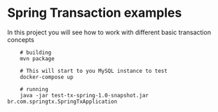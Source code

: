 # Spring Transaction examples
In this project you will see how to work with different basic transaction concepts

```
    # building
    mvn package
    
    # This will start to you MySQL instance to test
    docker-compose up
    
    # running
    java -jar test-tx-spring-1.0-snapshot.jar br.com.springtx.SpringTxApplication
    
```
